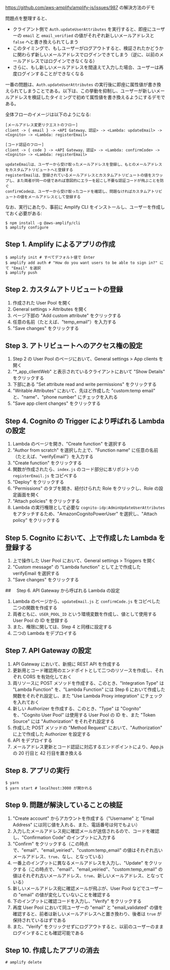 https://github.com/aws-amplify/amplify-js/issues/987 の解決方法のデモ

問題点を整理すると、

- クライアント側で `Auth.updateUserAttributes` を実行すると、即座にユーザーの `email` と `email_verified` の値がそれぞれ新しいメールアドレスと `false` へと書き換えられてしまう
- このタイミングで、もしユーザーがログアウトすると、検証されたかどうかに関わらず新しいメールアドレスでログインできてしまう（逆に、以前のメールアドレスではログインできなくなる）
- さらに、もし新しいメールアドレスを間違えて入力した場合、ユーザーは再度ログインすることができなくなる

一番の問題は、`Auth.updateUserAttributes` の実行後に即座に属性値が書き換えられてしまうことである。以下は、この挙動を抑制し、ユーザーが新しいメールアドレスを検証したタイミングで初めて属性値を書き換えるようにするデモである。

全体フローのイメージは以下のようになる:

```
[メールアドレス変更リクエストのフロー]
client -> { email } -> <API Gateway、認証> -> <Lambda: updateEmail> -> <Cognito> -> <Lambda: registerEmail>

[コード認証のフロー]
client -> { code } -> <API Gateway、認証> -> <Lambda: confirmCode> -> <Cognito> -> <Lambda: registerEmail>

updateEmailは、ユーザーから受け取ったメールアドレスを登録し、もとのメールアドレスをカスタムアトリビュートへと登録する
registerEmailは、登録されているメールアドレスとカスタムアトリビュートの値をスワップし、また両者が同一の値であれば意図的にエラーを起こし不要な認証コードが飛ぶことを防ぐ
confirmCodeは、ユーザーから受け取ったコードを確認し、問題なければカスタムアトリビュートの値をメールアドレスとして登録する
```

なお、実行にあたり、事前に Amplify CLI をインストールし、ユーザーを作成しておく必要がある:

```
$ npm install -g @aws-amplify/cli
$ amplify configure
```

## Step 1. Amplify によるアプリの作成

```
$ amplify init # すべてデフォルト値で Enter
$ amplify add auth # "How do you want users to be able to sign in?" にて "Email" を選択
$ amplify push
```

## Step 2. カスタムアトリビュートの登録

1. 作成された User Pool を開く
2. General settings > Attributes を開く
3. ページ下部の "Add custom attribute" をクリックする
4. 任意の名前（たとえば、"temp_email"）を入力する
5. "Save changes" をクリックする

## Step 3. アトリビュートへのアクセス権の設定

1. Step 2 の User Pool のページにおいて、General settings > App clients を開く
2. "\*\_app_clientWeb" と表示されているクライアントにおいて "Show Details" をクリックする
3. 下部にある "Set attribute read and write permissions" をクリックする
4. "Writable Attributes" において、先ほど作成した "custom:temp email" と、"name"、"phone number" にチェックを入れる
5. "Save app client changes" をクリックする

## Step 4. Cognito の Trigger により呼ばれる Lambda の設定

1. Lambda のページを開き、"Create function" を選択する
2. "Author from scratch" を選択した上で、"Function name" に任意の名前（たとえば、"verifyEmail"）を入力する
3. "Create function" をクリックする
4. 関数が作成されたら、`index.js` のコード部分に本リポジトリの `registerEmail.js` をコピペする
5. "Deploy" をクリックする
6. "Permissions" のタブを開き、紐付けられた Role をクリックし、Role の設定画面を開く
7. "Attach policies" をクリックする
8. Lambda の実行権限として必要な `cognito-idp:AdminUpdateUserAttributes` をアタッチするため、"AmazonCognitoPowerUser" を選択し、"Attach policy" をクリックする

## Step 5. Cognito において、上で作成した Lambda を登録する

1. 上で操作した User Pool において、General settings > Triggers を開く
2. "Custom message" の "Lambda function" として上で作成した verifyEmail を選択する
3. "Save changes" をクリックする

##　 Step 6. API Gateway から呼ばれる Lambda の設定

1. Lambda のページから、`updateEmail.js` と `confirmCode.js` をコピペした 二つの関数を作成する
2. 両者ともに、`USER_POOL_ID` という環境変数を作成し、値として使用する User Pool の ID を登録する
3. また、権限に関しては、Step 4 と同様に設定する
4. 二つの Lambda をデプロイする

## Step 7. API Gateway の設定

1. API Gateway において、新規に REST API を作成する
2. 更新用とコード確認用のエンドポイトとして二つのリソースを作成し、それぞれ CORS を有効化しておく
3. 両リソースに POST メソッドを作成する、このとき、"Integration Type" は "Lambda Function" を、"Lambda Function" には Step 6 において作成した関数をそれぞれ設定し、また "Use Lambda Proxy integration" にチェックを入れておく
4. 新しい Authorizer を作成する、このとき、"Type" は "Cognito" を、"Cognito User Pool" は使用する User Pool の ID を、また "Token Source" には "Authorization" をそれぞれ設定する
5. 作成した POST メソッドの "Method Request" において、"Authorization" に上で作成した Authorizer を設定する
6. API をデプロイする
7. メールアドレス更新とコード認証に対応するエンドポイントにより、App.js の 20 行目と 42 行目を置き換える

## Step 8. アプリの実行

```
$ yarn
$ yarn start # localhost:3000 が開かれる
```

## Step 9. 問題が解決していることの検証

1. "Create account" からアカウントを作成する（"Username" と "Email Address" には同じ値を入れる、また、電話番号は何でもよい）
2. 入力したメールアドレス宛に確認メールが送信されるので、コードを確認し、"Confirmation Code" のインプットに入力する
3. "Confirm" をクリックする（この時点で、"email"、"email_veiried"、"custom:temp_email" の値はそれぞれ古いメールアドレス、`true`、なし、となっている）
4. 一番上のインプットに異なるメールアドレスを入力し、"Update" をクリックする（この時点で、"email"、"email_veiried"、"custom:temp_email" の値はそれぞれ古いメールアドレス、`true`、新しいメールアドレス、となっている）
5. 新しいメールアドレス宛に確認メールが飛ぶが、User Pool などでユーザーの "email" の値が変化していないことを確認する
6. 下のインプットに確認コードを入力し、"Verify" をクリックする
7. 再度 User Pool において同ユーザーの "email" と "email_validated" の値を確認すると、前者は新しいメールアドレスへと置き換わり、後者は `true` が保持されているはずである
8. また、"Verify" をクリックせずにログアウトすると、以前のユーザーのままログインすることも確認可能である

## Step 10. 作成したアプリの消去

```
# amplify delete
```
